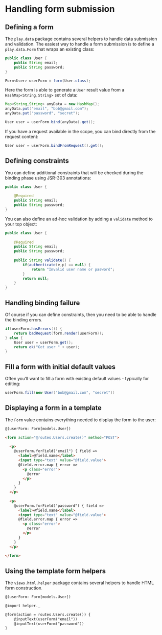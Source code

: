 # Handling form submission

## Defining a form

The `play.data` package contains several helpers to handle data submission and validation. The easiest way to handle a form submission is to define a `play.data.Form` that wraps an existing class:

```java
public class User {
    public String email;
    public String password;
}
```

```java
Form<User> userForm = form(User.class);
```

Here the form is able to generate a `User` result value from a `HashMap<String,String>` set of data:

```java
Map<String,String> anyData = new HashMap();
anyData.put("email", "bob@gmail.com");
anyData.put("password", "secret");

User user = userForm.bind(anyData).get();
```

If you have a request available in the scope, you can bind directly from the request content:

```java
User user = userForm.bindFromRequest().get();
```

## Defining constraints

You can define additional constraints that will be checked during the binding phase using JSR-303 annotations:

```java
public class User {
    
    @Required
    public String email;
    public String password;
}
```

You can also define an ad-hoc validation by adding a `validate` method to your top object:

```java
public class User {
    
    @Required
    public String email;
    public String password;
    
    public String validate() {
        if(authenticate(e,p) == null) {
            return "Invalid user name or pasword";
        }
        return null;
    }
}
```

## Handling binding failure

Of course if you can define constraints, then you need to be able to handle the binding errors.

```java
if(userForm.hasErrors()) {
    return badRequest(form.render(userForm));
} else {
    User user = userForm.get();
    return ok("Got user " + user);
}
```

## Fill a form with initial default values

Often you'll want to fill a form with existing default values - typically for editing:

```scala
userForm.fill(new User("bob@gmail.com", "secret"))
```

## Displaying a form in a template

The `Form` value contains everything needed to display the form to the user:

```html
@(userForm: Form[models.User])

<form action="@routes.Users.create()" method="POST">
    
  <p>
    @userForm.forField("email") { field =>
      <label>@field.name</label>
      <input type="text" value="@field.value">
      @field.error.map { error =>
        <p class="error">
          @error
        </p>
      } 
    }    
  </p>
  
  <p>
    @userForm.forField("password") { field =>
      <label>@field.name</label>
      <input type="text" value="@field.value">
      @field.error.map { error =>
        <p class="error">
          @error
        </p>
      } 
    }    
  </p>
    
</form>
```

## Using the template form helpers

The `views.html.helper` package contains several helpers to handle HTML form construction.

```html
@(userForm: Form[models.User])

@import helper._

@form(action = routes.Users.create()) {
    @inputText(userForm("email"))
    @inputText(userForm("password"))
}
```




